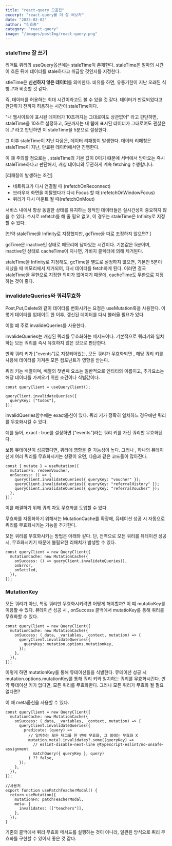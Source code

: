 ```yaml
---
title: "react-query 모음집"
excerpt: "react-query를 더 잘 써보자"
date: "2025-02-02"
author: "김효중"
category: "react-query"
image: "/images/postImg/react-query.png"
---
```


### staleTime 잘 쓰기

리액트 쿼리의 useQuery옵션에는 staleTime이 존재한다. staleTime은 얼마의 시간이 흐른 뒤에 데이터를 stale하다고 취급할 것인지를 지정한다.

stleTime은 <b>신선하지 않은 데이터</b>를 의미한다. 비유를 하면, 유통기한이 지난 오래된 식빵..?과 비슷할 것 같다.

즉, 데이터를 허용하는 최대 시간이라고도 볼 수 있을 것 같다. 데이터가 만료되었다고 판단하기 전까지 허용하는 시간이 staleTime이다.

"내 웹사이트에 표시된 데이터가 10초까지는 그대로여도 상관없어" 라고 판단하면, staleTime을 10초로 설정하고, 5분까지는 내 웹에 표시된 데이터가 그대로여도 괜찮은데..? 라고 판단하면 이 staleTime을 5분으로 설정한다.

그 이후 staleTime이 지난 다음은, 데이터 리패칭이 발생한다. 데이터 리패칭은 staleTime이 지난, 만료된 데이터에서만 진행한다.

이 떄 주의할 점으로는 , staleTime의 기본 값이 0이기 떄문에 서버에서 받아오는 즉시 staleTime하다고 판단해서, 캐싱 데이터와 무관하게 계속 fetching 수행합니다.

[리패칭이 발생하는 조건]

- 네트워크가 다시 연결될 때 (refetchOnReconnect)
- 브라우저 화면을 이탈했다가 다시 Focus 할 때 (refetchOnWindowFocus)
- 쿼리가 다시 마운트 될 때(refetchOnMout)

서비스 내에서 항상 동일한 상태를 유지하는 정적인 데이터들은 실시간성이 중요하지 않을 수 있다. 수시로 refetch를 해 줄 필요 없고, 이 경우는 staleTime은 Infinity로 지정할 수 있다.

[만약 staleTime을 Infinity로 지정했지만, gcTime을 따로 조정하지 않으면? ]

gcTime은 inactive인 상태로 메모리에 남아있는 시간이다. 기본값은 5분이며, inactive인 상태로 cacheTime이 지나면, 가비지 콜렉터에 의해 제거된다.

staleTime을 Infinity로 지정해도, gcTime을 별도로 설정하지 않으면, 기본인 5분이 지났을 때 메모리에서 제거되어, 다시 데이터를 fetch하게 된다. 이러면 결국 staleTime을 무한으로 지정한 의미가 없어지기 때문에, cacheTime도 무한으로 지정하는 것이 좋다.

### invalidateQueries와 쿼리무효화

Post,Put,Delete와 같이 데이터를 변화시키는 요청은 useMutation훅을 사용한다. 이렇게 데이터를 업데이트 한 이후, 갱신된 데이터를 다시 불러올 필요가 있다.

이럴 떄 주로 invalideQueries를 사용한다.

invalideQueries는 캐싱된 쿼리를 무효화하는 메서드이다. 기본적으로 쿼리키와 일치하는 모든 쿼리를 즉시 유효하지 않은 것으로 판단한다.

만약 쿼리 키가 ["events"]로 지정되어있는, 모든 쿼리가 무효화되면 , 해당 쿼리 키를 사용해 데이터를 가져온 모든 컴포넌트가 영향을 받는다.

쿼리 키는 배열이며, 배열의 첫번째 요소는 일반적으로 엔티티의 이름이고, 추가요소는 해당 데이터를 가져오기 위한 조건이나 식별값이다.

```tsx
const queryClient = useQueryClient();

queryClient.invalidateQueries({
  queryKey: ["todos"],
});
```

invalidQueries함수에는 exact옵션이 있다. 쿼리 키가 정확히 일치하느 경우에만 쿼리를 무효화시킬 수 있다.

예를 들어, exact : true를 설정하면 ["events"]라는 쿼리 키를 가진 쿼리만 무효화된다.

보통 뮤테이션이 성공했다면, 쿼리에 영향을 줄 가능성이 높다. 그러나 , 하나의 뮤테이션에 여러 쿼리를 무효화시키는 상황이 오면, 다음과 같은 코드들이 많아진다.

```tsx
const { mutate } = useMutation({
  mutationFn: redeemVoucher,
  onSuccess: () => {
    queryClient.invalidateQueries({ queryKey: "voucher" });
    queryClient.invalidateQueries({ queryKey: "referralHistory" });
    queryClient.invalidateQueries({ queryKey: "referralVoucher" });
  },
});
```

이를 해결하기 위해 쿼리 자동 무효화를 도입할 수 있다.

무효화를 자동화하기 위해서는 MutationCache를 확장해, 뮤테이션 성공 시 자동으로 쿼리를 무효화시키는 기능을 추가한다.

모든 쿼리를 무효화시키는 방법은 아래와 같다. 단, 전역으로 모든 쿼리를 뮤테이션 성공 시, 무효화시키기 때문에 불필요한 리패치가 발생할 수 있다.

```tsx
const queryClient = new QueryClient({
  mutationCache: new MutationCache({
    onSuccess: () => queryClient.invalidateQueries(),
    onError,
    onSettled,
  }),
});
```

### MutationKey

모든 쿼리가 아닌, 특정 쿼리만 무효화시키려면 어떻게 해야할까? 이 떄 mutatioKey를 이용할 수 있다.
뮤테이션 성공 시 , onSuccess 콜백에서 mutatioKey를 통해 쿼리를 무효화할 수 있다.

```tsx
const queryClient = new QueryClient({
  mutationCache: new MutationCache({
    onSuccess: (_data, _variables, _context, mutation) => {
      queryClient.invalidateQueries({
        queryKey: mutation.options.mutationKey,
      });
    },
  }),
});
```

이렇게 하면 mutationKey를 통해 뮤테이션들을 식별한다. 뮤테이션 성공 시 mutation.options.mutationKey를 통해 쿼리 키와 일치하는 쿼리를 무효화시킨다. 만약 뮤테이션 키가 없다면, 모든 쿼리를 무효화한다. 그러나 모든 쿼리가 무효화 될 필요 없다면?

이 때 meta옵션을 사용할 수 있다.

```tsx
const queryClient = new QueryClient({
  mutationCache: new MutationCache({
    onSuccess: (_data, _variables, _context, mutation) => {
      queryClient.invalidateQueries({
        predicate: (query) =>
          // 일치하는 모든 태그를 한 번에 무효화, 그 외에는 무효화 X
          mutation.meta?.invalidates?.some((queryKey) =>
            // eslint-disable-next-line @typescript-eslint/no-unsafe-assignment
            matchQuery({ queryKey }, query)
          ) ?? false,
      });
    },
  }),
});

//사용처
export function usePatchTeacherModal() {
  return useMutation({
    mutationFn: patchTeacherModal,
    meta: {
      invalidates: [["teachers"]],
    },
  });
}
```

기존의 콜백에서 쿼리 무효화 메서드를 실행하는 것이 아니라, 일관된 방식으로 쿼리 무효화를 구현할 수 있어서 좋은 것 같다.
